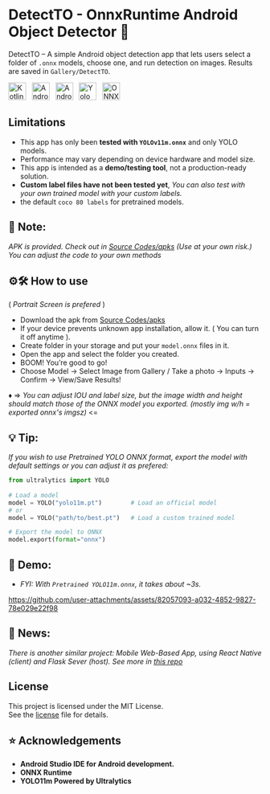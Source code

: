 # DetectTO - OnnxRuntime Android Object Detector 🔎


DetectTO – A simple Android object detection app that lets users select a folder of `.onnx` models, choose one, and run detection on images. Results are saved in `Gallery/DetectTO`.

<p>
  <img alt="Kotlin" src="https://img.shields.io/badge/Kotlin-blue?logo=kotlin&logoColor=white" height="35"/>
  &nbsp;
  <img alt="Android SDK Min Version" src="https://img.shields.io/badge/AndroidSDK%20Min-24-green?logo=android&logoColor=white" height="35"/>
  &nbsp;
  <img alt="Android Studio IDE" src="https://img.shields.io/badge/Android%20Studio-IDE-black?logo=androidstudio&logoColor=white" height="35"/>
  &nbsp;
  <img alt="Yolo 11m" src="https://img.shields.io/badge/Yolo%20Onnx-v11m-lightblue?logo=yolo&logoColor=white" height="35"/>
  &nbsp;
  <img alt="ONNXRUNTIME" src="https://img.shields.io/badge/ONNXRUNTIME-Android-005CED?logo=ONNX&logoColor=white" height="35"/>
</p>


## Limitations

- This app has only been **tested with `YOLOv11m.onnx`** and only YOLO models. 
- Performance may vary depending on device hardware and model size.  
- This app is intended as a **demo/testing tool**, not a production-ready solution.
- **Custom label files have not been tested yet**, *You can also test with your own trained model with your custom labels.*
- the default `coco 80 labels` for pretrained models.

## 📌 Note:
*APK is provided. Check out in [Source Codes/apks](https://github.com/John-Da/DetectTO/tree/main/source_codes/apks) (Use at your own risk.)*
*You can adjust the code to your own methods*

## ⚙️🛠️ How to use

( *Portrait Screen is prefered* )

- Download the apk from [Source Codes/apks](https://github.com/John-Da/DetectTO/tree/main/source_codes/apks)
- If your device prevents unknown app installation, allow it. ( You can turn it off anytime ).
- Create folder in your storage and put your `model.onnx` files in it.
- Open the app and select the folder you created.  
- BOOM! You’re good to go!  
- Choose Model → Select Image from Gallery / Take a photo → Inputs → Confirm → View/Save Results!
  
♦️ => *You can adjust IOU and label size, but the image width and height should match those of the ONNX model you exported. (mostly img w/h = exported onnx's imgsz)* <=

## 💡 Tip:
*If you wish to use Pretrained YOLO ONNX format, export the model with default settings or you can adjust it as prefered:*


```python
from ultralytics import YOLO
 
# Load a model
model = YOLO("yolo11m.pt")        # Load an official model
# or
model = YOLO("path/to/best.pt")   # Load a custom trained model

# Export the model to ONNX
model.export(format="onnx")
```

## 📲 Demo:

- *FYI: With `Pretrained YOLO11m.onnx`, it takes about ~3s.*

https://github.com/user-attachments/assets/82057093-a032-4852-9827-78e029e22f98


## 📌 News:
*There is another similar project: Mobile Web-Based App, using React Native (client) and Flask Sever (host). See more in [this repo](https://github.com/John-Da/DetectTO-Mobile-WebBased-App)*

## License

This project is licensed under the MIT License.  
See the [license](https://github.com/John-Da/DetectTO/blob/main/LICENSE) file for details.

## ⭐️ Acknowledgements  

- **Android Studio IDE for Android development.**
- **ONNX Runtime**
- **YOLO11m Powered by Ultralytics**

